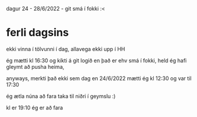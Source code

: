dagur 24 - 28/6/2022 - git smá í fokki :<

# ferli dagsins
ekki vinna í tölvunni í dag, allavega ekki upp í HH  

ég mætti kl 16:30 og kíkti á git logið en það er ehv smá í fokki, held ég hafi gleymt að pusha heima,  

anyways, merkti það ekki sem dag en 24/6/2022 mætti ég kl 12:30 og var til 17:30  

ég ætla núna að fara taka til niðri í geymslu :)

kl er 19:10 ég er að fara
